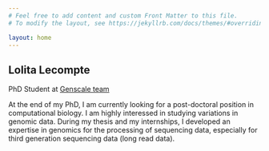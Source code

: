 ```yaml
---
# Feel free to add content and custom Front Matter to this file.
# To modify the layout, see https://jekyllrb.com/docs/themes/#overriding-theme-defaults

layout: home
---
```


## Lolita Lecompte
PhD Student at [Genscale team](https://team.inria.fr/genscale/)

At the end of my PhD, I am currently looking for a post-doctoral position in computational biology. I am highly interessed in studying variations in genomic data. During my thesis and my internships, I developed an expertise in genomics for the processing of sequencing data, especially for third generation sequencing data (long read data).
